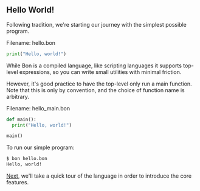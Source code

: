 ## Hello World!

Following tradition, we're starting our journey with the simplest possible program.

Filename: hello.bon

```python
print("Hello, world!")
```

While Bon is a compiled language, like scripting languages it supports top-level expressions, so you can write small utilities with minimal friction.

However, it's good practice to have the top-level only run a main function. Note that this is only by convention, and the choice of function name is arbitrary.

Filename: hello_main.bon

```python
def main():
  print("Hello, world!")

main()
```

To run our simple program:

```bash
$ bon hello.bon
Hello, world!
```

[Next](ch01-03-quick-tour.md), we'll take a quick tour of the language in order to introduce the core features.
